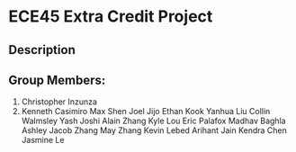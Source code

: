 # ECE45 Extra Credit Project

## Description

## Group Members:

1. Christopher Inzunza 
2. Kenneth Casimiro
Max Shen
Joel Jijo
Ethan Kook
Yanhua Liu
Collin Walmsley
Yash Joshi
Alain Zhang
Kyle Lou
Eric Palafox
Madhav Baghla
Ashley
Jacob Zhang
May Zhang
Kevin Lebed
Arihant Jain
Kendra Chen
Jasmine Le

